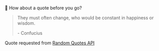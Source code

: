 📣 How about a quote before you go?

> They must often change, who would be constant in happiness or wisdom.
>
> <p>- Confucius</p>

Quote requested from [Random Quotes API](https://github.com/lukePeavey/quotable)
